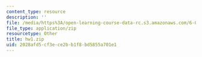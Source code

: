 ```yaml
---
content_type: resource
description: ''
file: /media/https%3A/open-learning-course-data-rc.s3.amazonaws.com/6-01sc-introduction-to-electrical-engineering-and-computer-science-i-spring-2011/2028afd5cf3ece2bb1f8bd5855a701e1_hw1.zip
file_type: application/zip
resourcetype: Other
title: hw1.zip
uid: 2028afd5-cf3e-ce2b-b1f8-bd5855a701e1
---
```

